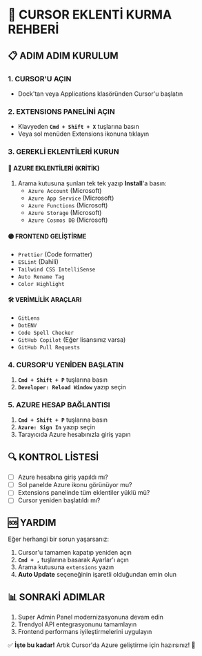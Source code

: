 # 🚀 CURSOR EKLENTİ KURMA REHBERİ

## 📋 ADIM ADIM KURULUM

### 1. CURSOR'U AÇIN
- Dock'tan veya Applications klasöründen Cursor'u başlatın

### 2. EXTENSIONS PANELİNİ AÇIN
- Klavyeden **`Cmd + Shift + X`** tuşlarına basın
- Veya sol menüden Extensions ikonuna tıklayın

### 3. GEREKLİ EKLENTİLERİ KURUN

#### 🔵 AZURE EKLENTİLERİ (KRİTİK)
1. Arama kutusuna şunları tek tek yazıp **Install**'a basın:
   - `Azure Account` (Microsoft)
   - `Azure App Service` (Microsoft)
   - `Azure Functions` (Microsoft)
   - `Azure Storage` (Microsoft)
   - `Azure Cosmos DB` (Microsoft)

#### 🟣 FRONTEND GELİŞTİRME
- `Prettier` (Code formatter)
- `ESLint` (Dahili)
- `Tailwind CSS IntelliSense`
- `Auto Rename Tag`
- `Color Highlight`

#### 🛠️ VERİMLİLİK ARAÇLARI
- `GitLens`
- `DotENV`
- `Code Spell Checker`
- `GitHub Copilot` (Eğer lisansınız varsa)
- `GitHub Pull Requests`

### 4. CURSOR'U YENİDEN BAŞLATIN
1. **`Cmd + Shift + P`** tuşlarına basın
2. **`Developer: Reload Window`** yazıp seçin

### 5. AZURE HESAP BAĞLANTISI
1. **`Cmd + Shift + P`** tuşlarına basın
2. **`Azure: Sign In`** yazıp seçin
3. Tarayıcıda Azure hesabınızla giriş yapın

## 🔍 KONTROL LİSTESİ
- [ ] Azure hesabına giriş yapıldı mı?
- [ ] Sol panelde Azure ikonu görünüyor mu?
- [ ] Extensions panelinde tüm eklentiler yüklü mü?
- [ ] Cursor yeniden başlatıldı mı?

## 🆘 YARDIM
Eğer herhangi bir sorun yaşarsanız:
1. Cursor'u tamamen kapatıp yeniden açın
2. **`Cmd + ,`** tuşlarına basarak Ayarlar'ı açın
3. Arama kutusuna `extensions` yazın
4. **Auto Update** seçeneğinin işaretli olduğundan emin olun

## 📊 SONRAKİ ADIMLAR
1. Super Admin Panel modernizasyonuna devam edin
2. Trendyol API entegrasyonunu tamamlayın
3. Frontend performans iyileştirmelerini uygulayın

✅ **İşte bu kadar!** Artık Cursor'da Azure geliştirme için hazırsınız! 🎉
